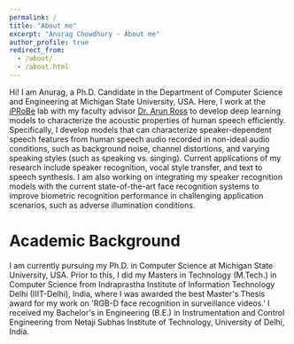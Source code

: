 ```yaml
---
permalink: /
title: "About me"
excerpt: "Anurag Chowdhury - About me"
author_profile: true
redirect_from: 
  - /about/
  - /about.html
---
```


Hi! I am Anurag, a Ph.D. Candidate in the Department of Computer Science and Engineering at Michigan State University, USA. Here, I work at the [iPRoBe](http://iprobe.cse.msu.edu/index.php) lab with my faculty advisor [Dr. Arun Ross](https://rossarun.wixsite.com/arun-ross) to develop deep learning models to characterize the acoustic properties of human speech efficiently. Specifically, I develop models that can characterize speaker-dependent speech features from human speech audio recorded in non-ideal audio conditions, such as background noise, channel distortions, and varying speaking styles (such as speaking vs. singing). Current applications of my research include speaker recognition, vocal style transfer, and text to speech synthesis. I am also working on integrating my speaker recognition models with the current state-of-the-art face recognition systems to improve biometric recognition performance in challenging application scenarios, such as adverse illumination conditions.


Academic Background
======
I am currently pursuing my Ph.D. in Computer Science at Michigan State University, USA. Prior to this, I did my Masters in Technology (M.Tech.) in Computer Science from Indraprastha Institute of Information Technology Delhi (IIIT-Delhi), India, where I was awarded the best Master's Thesis award for my work on 'RGB-D face recognition in surveillance videos.' I received my Bachelor's in Engineering (B.E.) in Instrumentation and Control Engineering from Netaji Subhas Institute of Technology, University of Delhi, India.
